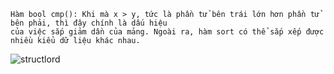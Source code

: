 ```
Hàm bool cmp(): Khi mà x > y, tức là phần tử bên trái lớn hơn phần tử bên phải, thì đây chính là dấu hiệu
của việc sắp giảm dần của mảng. Ngoài ra, hàm sort có thể sắp xếp được nhiều kiểu dữ liệu khác nhau.
```
![structlord](https://github.com/VanHoang110802/Competitive_Programming/assets/108053955/14965cc8-a1f7-4f37-94d2-b5a639f0e646)
